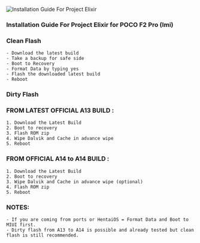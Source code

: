 ![Installation Guide For Project Elixir](https://i.imgur.com/42LxtAl.png)

### Installation Guide For Project Elixir for POCO F2 Pro (lmi)

### Clean Flash
```
- Download the latest build
- Take a backup for safe side
- Boot to Recovery
- Format Data by typing yes
- Flash the downloaded latest build
- Reboot
```

### Dirty Flash

### FROM LATEST OFFICIAL A13 BUILD :
```
1. Download the Latest Build
2. Boot to recovery
3. Flash ROM zip
4. Wipe Dalvik and Cache in advance wipe
5. Reboot
```

### FROM OFFICIAL A14 to A14 BUILD :
```
1. Download the Latest Build
2. Boot to recovery
3. Wipe Dalvik and Cache in advance wipe (optional)
4. Flash ROM zip
5. Reboot
```


### NOTES:
```
- If you are coming from ports or HentaiOS = Format Data and Boot to MIUI first.
- Dirty flash from A13 to A14 is possible and already tested but clean flash is still recommended.
```
